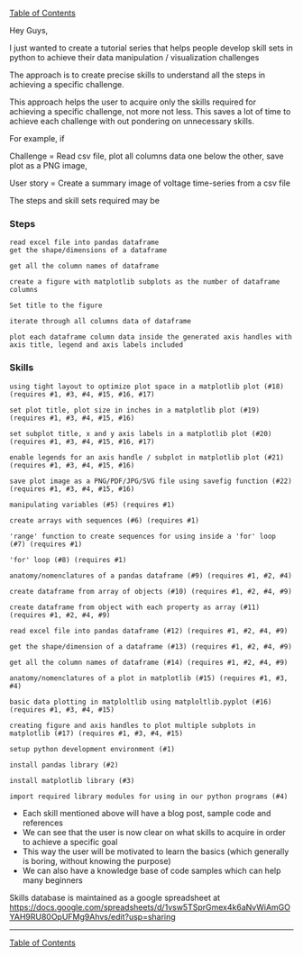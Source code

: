 
[Table of Contents](https://nagasudhir.blogspot.com/2020/04/taming-python-table-of-contents.html)

Hey Guys,

I just wanted to create a tutorial series that helps people develop skill sets in python to achieve their data manipulation / visualization challenges

The approach is to create precise skills to understand all the steps in achieving a specific challenge. 

This approach helps the user to acquire only the skills required for achieving a specific challenge, not more not less. 
This saves a lot of time to achieve each challenge with out pondering on unnecessary skills.

For example, if 

Challenge = Read csv file, plot all columns data one below the other, save plot as a PNG image, 

User story = Create a summary image of voltage time-series from a csv file 

The steps and skill sets required may be

### Steps
```
read excel file into pandas dataframe
get the shape/dimensions of a dataframe

get all the column names of dataframe

create a figure with matplotlib subplots as the number of dataframe columns

Set title to the figure

iterate through all columns data of dataframe

plot each dataframe column data inside the generated axis handles with axis title, legend and axis labels included
```

### Skills
```
using tight layout to optimize plot space in a matplotlib plot (#18) (requires #1, #3, #4, #15, #16, #17)

set plot title, plot size in inches in a matplotlib plot (#19) (requires #1, #3, #4, #15, #16)

set subplot title, x and y axis labels in a matplotlib plot (#20) (requires #1, #3, #4, #15, #16, #17)

enable legends for an axis handle / subplot in matplotlib plot (#21) (requires #1, #3, #4, #15, #16)

save plot image as a PNG/PDF/JPG/SVG file using savefig function (#22) (requires #1, #3, #4, #15, #16)

manipulating variables (#5) (requires #1)

create arrays with sequences (#6) (requires #1)

'range' function to create sequences for using inside a 'for' loop (#7) (requires #1)

'for' loop (#8) (requires #1)

anatomy/nomenclatures of a pandas dataframe (#9) (requires #1, #2, #4)

create dataframe from array of objects (#10) (requires #1, #2, #4, #9)

create dataframe from object with each property as array (#11) (requires #1, #2, #4, #9)

read excel file into pandas dataframe (#12) (requires #1, #2, #4, #9)

get the shape/dimension of a dataframe (#13) (requires #1, #2, #4, #9)

get all the column names of dataframe (#14) (requires #1, #2, #4, #9)

anatomy/nomenclatures of a plot in matplotlib (#15) (requires #1, #3, #4)

basic data plotting in matploltlib using matploltlib.pyplot (#16) (requires #1, #3, #4, #15)

creating figure and axis handles to plot multiple subplots in matplotlib (#17) (requires #1, #3, #4, #15)

setup python development environment (#1)

install pandas library (#2)

install matplotlib library (#3)

import required library modules for using in our python programs (#4)
```
* Each skill mentioned above will have a blog post, sample code and references
* We can see that the user is now clear on what skills to acquire in order to achieve a specific goal
* This way the user will be motivated to learn the basics (which generally is boring, without knowing the purpose)
* We can also have a knowledge base of code samples which can help many beginners

Skills database is maintained as a google spreadsheet at https://docs.google.com/spreadsheets/d/1vsw5TSprGmex4k6aNvWiAmGOYAH9RU80OpUFMg9Ahvs/edit?usp=sharing

<hr/>

[Table of Contents](https://nagasudhir.blogspot.com/2020/04/taming-python-table-of-contents.html)
<!--stackedit_data:
eyJwcm9wZXJ0aWVzIjoiZXh0ZW5zaW9uczpcbiAgcHJlc2V0Oi
AnJ1xudGl0bGU6IEludHJvIHRvIFRhbWluZyBQeXRob24gc2Vy
aWVzXG5hdXRob3I6IE5hZ2FzdWRoaXIgUHVsbGFcbnRhZ3M6IC
dweXRob24sIHR1dG9yaWFsJ1xuY2F0ZWdvcmllczogJ2xlYXJu
aW5nLCBweXRob24sIHR1dG9yaWFsJ1xuZGF0ZTogJzIwMjAtMD
QtMTQnXG4iLCJoaXN0b3J5IjpbLTE3MTQ3MzE5NiwxMTE5MjIx
MjQ0LDY5OTM4MDI5NSwxMTIyNDY5NTcsLTEwNTE4OTcyMzAsLT
YzNjA4ODk5Miw3MzA5OTgxMTZdfQ==
-->